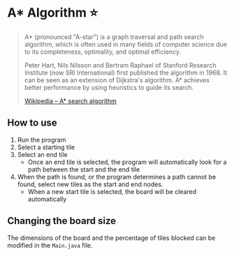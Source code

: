# A* Algorithm ⭐️

> A* (pronounced "A-star") is a graph traversal and path search algorithm, which is often used in many fields of computer science due to its completeness, optimality, and optimal efficiency.
>
> Peter Hart, Nils Nilsson and Bertram Raphael of Stanford Research Institute (now SRI International) first published the algorithm in 1968. It can be seen as an extension of Dijkstra's algorithm. A* achieves better performance by using heuristics to guide its search.
>
>
>[Wikipedia – A* search algorithm](https://en.wikipedia.org/wiki/A*_search_algorithm)

## How to use
1) Run the program
2) Select a starting tile
3) Select an end tile
    - Once an end tile is selected, the program will automatically look for a path between the start and the end tile
4) When the path is found, or the program determines a path cannot be found, select new tiles as the start and end nodes.
    - When a new start tile is selected, the board will be cleared automatically

## Changing the board size
The dimensions of the board and the percentage of tiles blocked can be modified in the `Main.java` file.